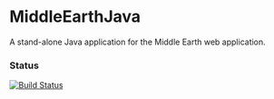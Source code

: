 # MiddleEarthJava 
A stand-alone Java application for the Middle Earth web application.
### Status
[![Build Status](https://travis-ci.org/KevinElberger/MiddleEarthJava.svg?branch=master)](https://travis-ci.org/KevinElberger/MiddleEarthJava)